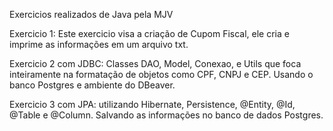 Exercicios realizados de Java pela MJV

Exercicio 1: Este exercicio visa a criação de Cupom Fiscal, ele cria e imprime as informações em um arquivo txt. 

Exercicio 2 com JDBC: Classes DAO, Model, Conexao, e Utils que foca inteiramente na formatação de objetos como CPF, CNPJ e CEP. Usando o banco Postgres e ambiente do DBeaver.

Exercicio 3 com JPA: utilizando Hibernate, Persistence, @Entity, @Id, @Table e @Column. Salvando as informações no banco de dados Postgres.
